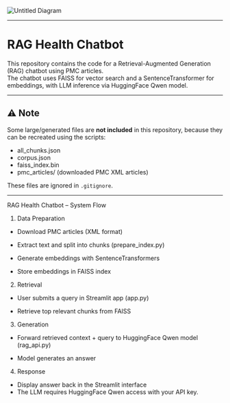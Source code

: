 
![Untitled Diagram](https://github.com/user-attachments/assets/28f99efd-15cf-495e-b953-8e3ab33813ff)

---

# RAG Health Chatbot
This repository contains the code for a Retrieval-Augmented Generation (RAG) chatbot using PMC articles.  
The chatbot uses FAISS for vector search and a SentenceTransformer for embeddings, with LLM inference via HuggingFace Qwen model.

---

## ⚠️ Note

Some large/generated files are **not included** in this repository, because they can be recreated using the scripts:

- all_chunks.json
- corpus.json
- faiss_index.bin
- pmc_articles/ (downloaded PMC XML articles)

These files are ignored in `.gitignore`.

---

RAG Health Chatbot – System Flow

1. Data Preparation

- Download PMC articles (XML format)

- Extract text and split into chunks (prepare_index.py)

- Generate embeddings with SentenceTransformers

- Store embeddings in FAISS index

2. Retrieval

- User submits a query in Streamlit app (app.py)

- Retrieve top relevant chunks from FAISS

3. Generation

- Forward retrieved context + query to HuggingFace Qwen model (rag_api.py)

- Model generates an answer

4. Response

- Display answer back in the Streamlit interface
- The LLM requires HuggingFace Qwen access with your API key.

